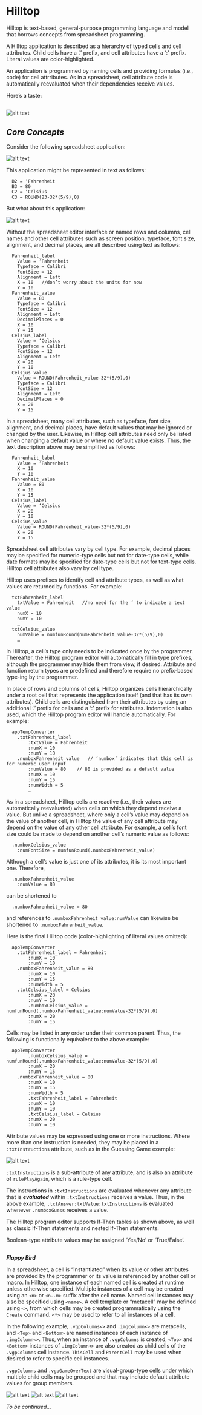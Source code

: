 # Hilltop

Hilltop is text-based, general-purpose programming language and model that borrows concepts from spreadsheet programming. 

A Hilltop application is described as a hierarchy of typed cells and cell attributes. Child cells have a ‘.’ prefix, and cell attributes have a ‘:’ prefix. Literal values are color-highlighted. 

An application is programmed by naming cells and providing formulas (i.e., code) for cell attrributes. As in a spreadsheet, cell attribute code is automatically reevaluated when their dependencies receive values. 

Here’s a taste:
##
![alt text](/assets/images/GuessingGame.png)

## **_Core Concepts_**

Consider the following spreadsheet application:

![alt text](/assets/images/CoreConcepts1.png)

This application might be represented in text as follows:

      B2 = ‘Fahrenheit
      B3 = 80
      C2 = ‘Celsius
      C3 = ROUND(B3-32*(5/9),0)

But what about this application:

![alt text](/assets/images/CoreConcepts2.png)

Without the spreadsheet editor interface or named rows and columns, cell names and other cell attributes such as screen position, typeface, font size, alignment, and decimal places, are all described using text as follows:

      Fahrenheit_label
      	Value = ‘Fahrenheit
      	Typeface = Calibri
      	FontSize = 12
      	Alignment = Left
      	X = 10   //don’t worry about the units for now
      	Y = 10
      Fahrenheit_value
      	Value = 80
      	Typeface = Calibri
      	FontSize = 12
      	Alignment = Left
      	DecimalPlaces = 0
      	X = 10
      	Y = 15
      Celsius_label
      	Value = ‘Celsius
      	Typeface = Calibri
      	FontSize = 12
      	Alignment = Left
      	X = 20
      	Y = 10
      Celsius_value
      	Value = ROUND(Fahrenheit_value-32*(5/9),0)
      	Typeface = Calibri
      	FontSize = 12
      	Alignment = Left
      	DecimalPlaces = 0
      	X = 20
      	Y = 15

In a spreadsheet, many cell attributes, such as typeface, font size, alignment, and decimal places, have default values that may be ignored or changed by the user. Likewise, in Hilltop cell attributes need only be listed when changing a default value or where no default value exists. Thus, the text description above may be simplified as follows:

      Fahrenheit_label
      	Value = ‘Fahrenheit
      	X = 10
      	Y = 10
      Fahrenheit_value
      	Value = 80
      	X = 10
      	Y = 15
      Celsius_label
      	Value = ‘Celsius
      	X = 20
      	Y = 10
      Celsius_value
      	Value = ROUND(Fahrenheit_value-32*(5/9),0)
      	X = 20
      	Y = 15

Spreadsheet cell attributes vary by cell type. For example, decimal places may be specified for numeric-type cells but not for date-type cells, while date formats may be specified for date-type cells but not for text-type cells. Hilltop cell attributes also vary by cell type.

Hilltop uses prefixes to identify cell and attribute types, as well as what values are returned by functions. For example:

      txtFahrenheit_label
      	txtValue = Fahrenheit 	//no need for the ‘ to indicate a text value
      	numX = 10
      	numY = 10
      	…
      txtCelsius_value
      	numValue = numfunRound(numFahrenheit_value-32*(5/9),0)
      	…

In Hilltop, a cell’s type only needs to be indicated once by the programmer. Thereafter, the Hilltop program editor will automatically fill in type prefixes, although the programmer may hide them from view, if desired. Attribute and function return types are predefined and therefore require no prefix-based type-ing by the programmer.

In place of rows and columns of cells, Hilltop organizes cells hierarchically under a root cell that represents the application itself (and that has its own attributes). Child cells are distinguished from their attributes by using an additional ‘.’ prefix for cells and a ‘:’ prefix for attributes. Indentation is also used, which the Hilltop program editor will handle automatically. For example:

      appTempConverter
      	.txtFahrenheit_label
      		:txtValue = Fahrenheit
      		:numX = 10
      		:numY = 10
      	.numboxFahrenheit_value   // ‘numbox’ indicates that this cell is for numeric user input
      		:numValue = 80    // 80 is provided as a default value
      		:numX = 10
      		:numY = 15
      		:numWidth = 5
      		…

As in a spreadsheet, Hilltop cells are reactive (i.e., their values are automatically reevaluated) when cells on which they depend receive a value. But unlike a spreadsheet, where only a cell’s value may depend on the value of another cell, in Hilltop the value of any cell attribute may depend on the value of any other cell attribute. For example, a cell’s font size could be made to depend on another cell’s numeric value as follows:

      .numboxCelsius_value
      	:numFontSize = numfunRound(.numboxFahrenheit_value)

Although a cell’s value is just one of its attributes, it is its most important one. Therefore,

      .numboxFahrenheit_value
      	:numValue = 80

can be shortened to 

      .numboxFahrenheit_value = 80

and references to `.numboxFahrenheit_value:numValue` can likewise be shortened to `.numboxFahrenheit_value`.

Here is the final Hilltop code (color-highlighting of literal values omitted):

      appTempConverter
      	.txtFahrenheit_label = Fahrenheit
      		:numX = 10
      		:numY = 10
      	.numboxFahrenheit_value = 80
      		:numX = 10
      		:numY = 15
      		:numWidth = 5
      	.txtCelsius_label = Celsius
      		:numX = 20
      		:numY = 10
            .numboxCelsius_value = numfunRound(.numboxFahrenheit_value:numValue-32*(5/9),0)
      		:numX = 20
      		:numY = 15

Cells may be listed in any order under their common parent. Thus, the following is functionally equivalent to the above example:

      appTempConverter
            .numboxCelsius_value = numfunRound(.numboxFahrenheit_value:numValue-32*(5/9),0)
      		:numX = 20
      		:numY = 15
      	.numboxFahrenheit_value = 80
      		:numX = 10
      		:numY = 15
      		:numWidth = 5
            .txtFahrenheit_label = Fahrenheit
      		:numX = 10
      		:numY = 10
            .txtCelsius_label = Celsius
      		:numX = 20
      		:numY = 10

Attribute values may be expressed using one or more instructions. Where more than one instruction is needed, they may be placed in a `:txtInstructions` attribute, such as in the Guessing Game example:

![alt text](/assets/images/GuessingGame.png)

`:txtInstructions` is a sub-attribute of any attribute, and is also an attribute of `rulePlayAgain`, which is a rule-type cell.

The instructions in `:txtInstructions` are evaluated whenever any attribute that is **_evaluated_** within `:txtInstructions` receives a value. Thus, in the above example, `.txtAnswer:txtValue:txtInstructions` is evaluated whenever `.numboxGuess` receives a value.

The Hilltop program editor supports If-Then tables as shown above, as well as classic If-Then statements and nested If-Then statements.

Boolean-type attribute values may be assigned ‘Yes/No’ or ‘True/False’.

##
**_Flappy Bird_**

In a spreadsheet, a cell is “instantiated” when its value or other attributes are provided by the programmer or its value is referenced by another cell or macro. In Hilltop, one instance of each named cell is created at runtime unless otherwise specified. Multiple instances of a cell may be created using an `<n>` or `<n..m>` suffix after the cell name. Named cell instances may also be specified using `<name>`. A cell template or “metacell” may be defined using `<>`, from which cells may be created programmatically using the `Create` command. `<*>` may be used to refer to all instances of a cell.

In the following example, `.vgpColumns<>` and `.imgColumn<>` are metacells, and `<Top>` and `<Bottom>` are named instances of each instance of `.imgColumn<>`. Thus, when an instance of `.vgpColumns` is created, `<Top>` and `<Bottom>` instances of `.imgColumn<>` are also created as child cells of the `.vgpColumns` cell instance. `ThisCell` and `ParentCell` may be used when desired to refer to specific cell instances.

`.vgpColumns` and `.vgpGameOverText` are visual-group-type cells under which multiple child cells may be grouped and that may include default attribute values for group members.

![alt text](/assets/images/FlappyBird1.png)
![alt text](/assets/images/FlappyBird2.png)
![alt text](/assets/images/FlappyBird3.png)

_To be continued..._
